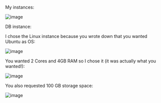 My instances:

![image](https://github.com/auroragjemaj/m346_AuroraGjemaj/assets/112400886/5b6c1eb3-3659-46dd-aa91-b8f35ce0e02f)


DB instance:

I chose the Linux instance because you wrote down that you wanted Ubuntu as OS:

![image](https://github.com/auroragjemaj/m346_AuroraGjemaj/assets/112400886/e5ca5cb3-11a7-4381-8400-ff1111968b1a)


You wanted 2 Cores and 4GB RAM so I chose it (it was actually what you wanted!):

![image](https://github.com/auroragjemaj/m346_AuroraGjemaj/assets/112400886/61baf78b-37ab-4c46-897b-981124c9f6fc)


You also requested 100 GB storage space:

![image](https://github.com/auroragjemaj/m346_AuroraGjemaj/assets/112400886/9069bfa2-0d2b-4df9-837c-2f0bf9e6251c)
